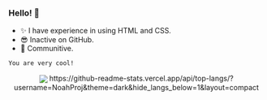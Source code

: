 ### Hello! 👋

<!DOCTYPE HTML>

- ✨ I have experience in using HTML and CSS.
- 😎 Inactive on GitHub.
- 🥂 Communitive.

<!DOCTYPE HTML>
    You are very cool!

<p align="center">
    <img align="center" src="https://github-readme-stats.vercel.app/api?username=Naibuu&show_icons=true&theme=dark&line_height=21"/>
    https://github-readme-stats.vercel.app/api/top-langs/?username=NoahProj&theme=dark&hide_langs_below=1&layout=compact
